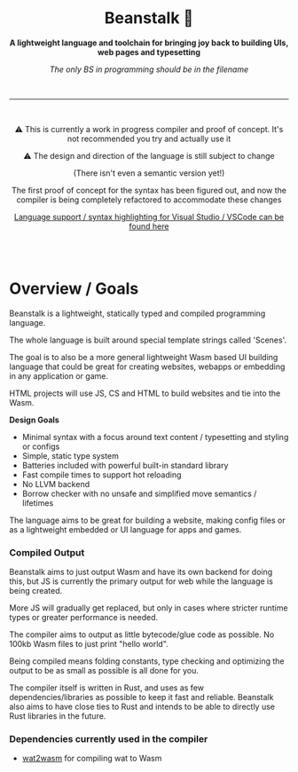 <div align="center">

  <h1>Beanstalk 🌱</h1>

  <p>
    <strong>A lightweight language and toolchain for bringing joy back to building UIs, web pages and typesetting</strong>
  </p>

  *The only BS in programming should be in the filename*

  <br>

  ---
  <br>

  <p>⚠️ This is currently a work in progress compiler and proof of concept. It's not recommended you try and actually use it</p>
  <p>⚠️ The design and direction of the language is still subject to change</p>
  <p> (There isn't even a semantic version yet!)</p>

[//]: # (  <h1>)

[//]: # (    <a href="https://nyejames.github.io/beanstalk">)

[//]: # (      Plans and Documentation)

[//]: # (    </a>)

[//]: # (  </h1>)

  <p>The first proof of concept for the syntax has been figured out, and now the compiler is being completely refactored to accommodate these changes</p>

[//]: # (  <p>The docs were created using this language. The output of the compiler is directly pushed to GitHub pages. Not everything in the documentation has been implemented fully, it's mostly full of design plans.</p>)
  <a href="https://github.com/nyejames/beanstalk-plugin">Language support / syntax highlighting for Visual Studio / VSCode can be found here</a>

</div>

<br>
<br>

# Overview / Goals
Beanstalk is a lightweight, statically typed and compiled programming language.

The whole language is built around special template strings called 'Scenes'.

The goal is to also be a more general lightweight Wasm based UI building language that could be great for creating websites, webapps or embedding in any application or game.

HTML projects will use JS, CS and HTML to build websites and tie into the Wasm.

**Design Goals**
- Minimal syntax with a focus around text content / typesetting and styling or configs
- Simple, static type system
- Batteries included with powerful built-in standard library
- Fast compile times to support hot reloading
- No LLVM backend
- Borrow checker with no unsafe and simplified move semantics / lifetimes

The language aims to be great for building a website, making config files or as a lightweight embedded or UI language for apps and games.

### Compiled Output
Beanstalk aims to just output Wasm and have its own backend for doing this, but JS is currently the primary output for web while the language is being created.

More JS will gradually get replaced, but only in cases where stricter runtime types or greater performance is needed.

The compiler aims to output as little bytecode/glue code as possible. No 100kb Wasm files to just print "hello world".

Being compiled means folding constants, type checking and optimizing the output to be as small as possible is all done for you.
 
The compiler itself is written in Rust, and uses as few dependencies/libraries as possible to keep it fast and reliable. Beanstalk also aims to have close ties to Rust and intends to be able to directly use Rust libraries in the future.

### Dependencies currently used in the compiler
- [wat2wasm](https://github.com/WebAssembly/wabt) for compiling wat to Wasm

<br>
